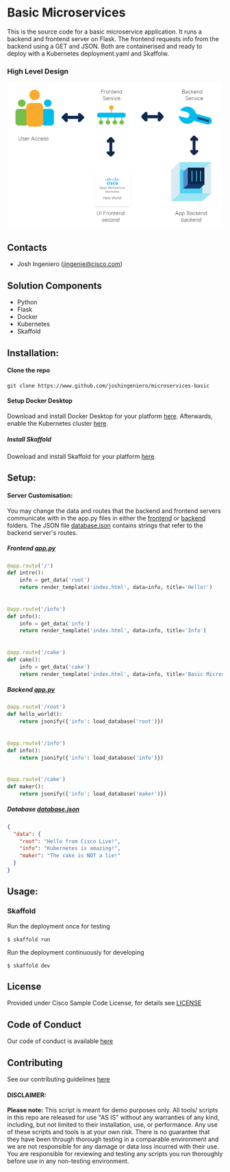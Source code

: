 # Basic Microservices

This is the source code for a basic microservice application. It runs a backend and frontend
server on Flask. The frontend requests info from the backend using a GET and JSON. Both
are containerised and ready to deploy with a Kubernetes deployment.yaml and Skaffolw.

### High Level Design
![alt text](IMAGES/workflow.png)

## Contacts

* Josh Ingeniero (jingenie@cisco.com)


## Solution Components
* Python
* Flask
* Docker
* Kubernetes
* Skaffold

## Installation:

#### Clone the repo
```console
git clone https://www.github.com/joshingeniero/microservices-basic
```
#### Setup Docker Desktop
Download and install Docker Desktop for your platform [here](https://www.docker.com/products/docker-desktop).
Afterwards, enable the Kubernetes cluster [here](https://docs.docker.com/desktop/kubernetes/).

##### Install Skaffold
Download and install Skaffold for your platform [here](https://skaffold.dev/docs/install/).



## Setup:


#### Server Customisation:
You may change the data and routes that the backend and frontend servers communicate with
in the app.py files in either the [frontend](frontend) or [backend](backend) folders. 
The JSON file [database.json](backend/database.json) contains strings that refer to the backend server's routes.
##### Frontend [app.py](frontend/app.py)
```python
@app.route('/')
def intro():
    info = get_data('root')
    return render_template('index.html', data=info, title='Hello!')


@app.route('/info')
def info():
    info = get_data('info')
    return render_template('index.html', data=info, title='Info')


@app.route('/cake')
def cake():
    info = get_data('cake')
    return render_template('index.html', data=info, title='Basic Microservice')
```
##### Backend [app.py](backend/app.py)
```python
@app.route('/root')
def hello_world():
    return jsonify({'info': load_database('root')})


@app.route('/info')
def info():
    return jsonify({'info': load_database('info')})


@app.route('/cake')
def maker():
    return jsonify({'info': load_database('maker')})
```
##### Database [database.json](backend/database.json) 
```json
{
  "data": {
    "root": "Hello from Cisco Live!",
    "info": "Kubernetes is amazing!",
    "maker": "The cake is NOT a lie!"
  }
}
```


## Usage:

### Skaffold
Run the deployment once for testing
```
$ skaffold run
```

Run the deployment continuously for developing
```
$ skaffold dev
```



## License
Provided under Cisco Sample Code License, for details see [LICENSE](./LICENSE.md)

## Code of Conduct
Our code of conduct is available [here](./CODE_OF_CONDUCT.md)

## Contributing
See our contributing guidelines [here](./CONTRIBUTING.md)



#### DISCLAIMER:
<b>Please note:</b> This script is meant for demo purposes only. All tools/ scripts in this repo are released for use "AS IS" without any warranties of any kind, including, but not limited to their installation, use, or performance. Any use of these scripts and tools is at your own risk. There is no guarantee that they have been through thorough testing in a comparable environment and we are not responsible for any damage or data loss incurred with their use.
You are responsible for reviewing and testing any scripts you run thoroughly before use in any non-testing environment.